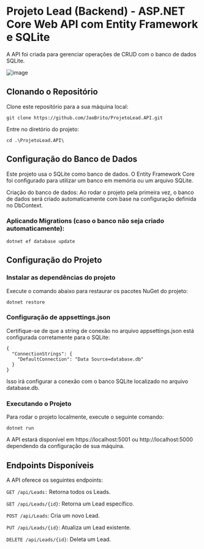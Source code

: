 # Projeto Lead (Backend) - ASP.NET Core Web API com Entity Framework e SQLite
A API foi criada para gerenciar operações de CRUD com o banco de dados SQLite.

![image](https://github.com/user-attachments/assets/efd3d53e-350f-4574-be25-d968a0c3c357)


## Clonando o Repositório
Clone este repositório para a sua máquina local:

`git clone https://github.com/JaoBrito/ProjetoLead.API.git`

Entre no diretório do projeto:

`cd .\ProjetoLead.API\`

## Configuração do Banco de Dados
Este projeto usa o SQLite como banco de dados. O Entity Framework Core foi configurado para utilizar um banco em memória ou um arquivo SQLite.

Criação do banco de dados: Ao rodar o projeto pela primeira vez, o banco de dados será criado automaticamente com base na configuração definida no DbContext.

### Aplicando Migrations (caso o banco não seja criado automaticamente):
`dotnet ef database update`

## Configuração do Projeto
### Instalar as dependências do projeto
Execute o comando abaixo para restaurar os pacotes NuGet do projeto:

`dotnet restore`

### Configuração de appsettings.json
Certifique-se de que a string de conexão no arquivo appsettings.json está configurada corretamente para o SQLite:

```
{
  "ConnectionStrings": {
    "DefaultConnection": "Data Source=database.db"
  }
}
```


Isso irá configurar a conexão com o banco SQLite localizado no arquivo database.db.

### Executando o Projeto
Para rodar o projeto localmente, execute o seguinte comando:

`dotnet run`

A API estará disponível em https://localhost:5001 ou http://localhost:5000 dependendo da configuração de sua máquina.

## Endpoints Disponíveis
A API oferece os seguintes endpoints:

`GET /api/Leads:` Retorna todos os Leads.

`GET /api/Leads/{id}`: Retorna um Lead específico.

`POST /api/Leads`: Cria um novo Lead.

`PUT /api/Leads/{id}`: Atualiza um Lead existente.

`DELETE /api/Leads/{id}`: Deleta um Lead.
